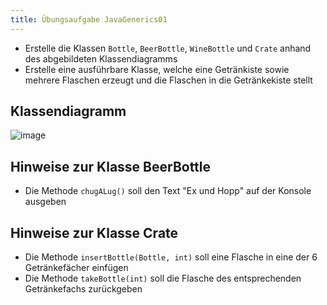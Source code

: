 ```yaml
---
title: Übungsaufgabe JavaGenerics01
---
```


- Erstelle die Klassen `Bottle`, `BeerBottle`, `WineBottle` und `Crate` anhand des abgebildeten Klassendiagramms
- Erstelle eine ausführbare Klasse, welche eine Getränkiste sowie mehrere Flaschen erzeugt und die Flaschen in die Getränkekiste stellt 

## Klassendiagramm
![image](https://user-images.githubusercontent.com/47243617/176699182-599b7285-a582-4740-86d8-6c6fcc8edfd1.png)

## Hinweise zur Klasse BeerBottle
- Die Methode `chugALug()` soll den Text "Ex und Hopp" auf der Konsole ausgeben

## Hinweise zur Klasse Crate
- Die Methode `insertBottle(Bottle, int)` soll eine Flasche in eine der 6 Getränkefächer einfügen
- Die Methode `takeBottle(int)` soll die Flasche des entsprechenden Getränkefachs zurückgeben
